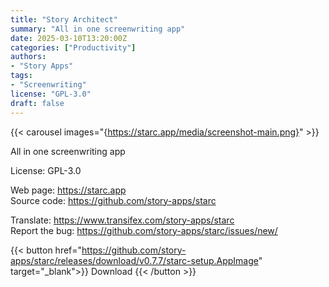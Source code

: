 ```yaml
---
title: "Story Architect"
summary: "All in one screenwriting app"
date: 2025-03-10T13:20:00Z
categories: ["Productivity"]
authors:
- "Story Apps"
tags: 
- "Screenwriting"
license: "GPL-3.0"
draft: false
---
```


{{< carousel images="{https://starc.app/media/screenshot-main.png}" >}}

All in one screenwriting app

License: GPL-3.0

Web page: <https://starc.app>  
Source code: <https://github.com/story-apps/starc>

Translate: <https://www.transifex.com/story-apps/starc>  
Report the bug: <https://github.com/story-apps/starc/issues/new/>  

{{< button href="https://github.com/story-apps/starc/releases/download/v0.7.7/starc-setup.AppImage" target="_blank">}}
Download
{{< /button >}}